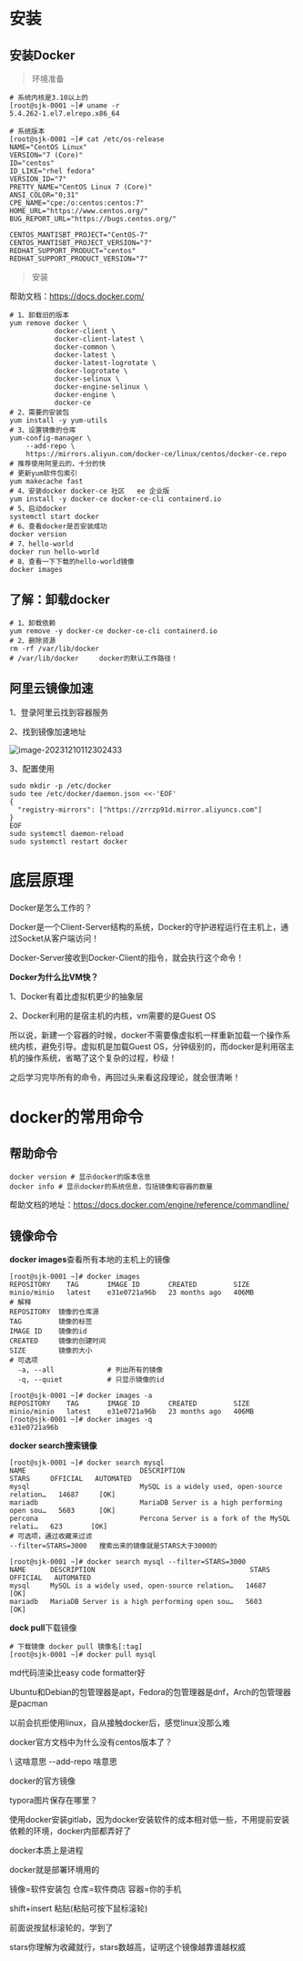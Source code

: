 # 安装

## 安装Docker

> 环境准备

```shell
# 系统内核是3.10以上的
[root@sjk-0001 ~]# uname -r
5.4.262-1.el7.elrepo.x86_64

# 系统版本
[root@sjk-0001 ~]# cat /etc/os-release
NAME="CentOS Linux"
VERSION="7 (Core)"
ID="centos"
ID_LIKE="rhel fedora"
VERSION_ID="7"
PRETTY_NAME="CentOS Linux 7 (Core)"
ANSI_COLOR="0;31"
CPE_NAME="cpe:/o:centos:centos:7"
HOME_URL="https://www.centos.org/"
BUG_REPORT_URL="https://bugs.centos.org/"

CENTOS_MANTISBT_PROJECT="CentOS-7"
CENTOS_MANTISBT_PROJECT_VERSION="7"
REDHAT_SUPPORT_PRODUCT="centos"
REDHAT_SUPPORT_PRODUCT_VERSION="7"
```

>  安装

帮助文档：https://docs.docker.com/

```shell
# 1、卸载旧的版本
yum remove docker \
           docker-client \
           docker-client-latest \
           docker-common \
           docker-latest \
           docker-latest-logrotate \
           docker-logrotate \
           docker-selinux \
           docker-engine-selinux \
           docker-engine \
           docker-ce
# 2、需要的安装包
yum install -y yum-utils
# 3、设置镜像的仓库
yum-config-manager \
    --add-repo \
    https://mirrors.aliyun.com/docker-ce/linux/centos/docker-ce.repo   # 推荐使用阿里云的，十分的快
# 更新yum软件包索引
yum makecache fast
# 4、安装docker docker-ce 社区   ee 企业版
yum install -y docker-ce docker-ce-cli containerd.io
# 5、启动docker
systemctl start docker
# 6、查看docker是否安装成功
docker version
# 7、hello-world
docker run hello-world
# 8、查看一下下载的hello-world镜像
docker images
```

## 了解：卸载docker

```shell
# 1、卸载依赖
yum remove -y docker-ce docker-ce-cli containerd.io
# 2、删除资源
rm -rf /var/lib/docker
# /var/lib/docker     docker的默认工作路径！
```

## 阿里云镜像加速

1、登录阿里云找到容器服务



2、找到镜像加速地址

![image-20231210112302433](README.assets/image-20231210112302433.png)

3、配置使用

```shell
sudo mkdir -p /etc/docker
sudo tee /etc/docker/daemon.json <<-'EOF'
{
  "registry-mirrors": ["https://zrrzp91d.mirror.aliyuncs.com"]
}
EOF
sudo systemctl daemon-reload
sudo systemctl restart docker
```

# 底层原理

Docker是怎么工作的？

Docker是一个Client-Server结构的系统，Docker的守护进程运行在主机上，通过Socket从客户端访问！

Docker-Server接收到Docker-Client的指令，就会执行这个命令！



**Docker为什么比VM快？**

1、Docker有着比虚拟机更少的抽象层

2、Docker利用的是宿主机的内核，vm需要的是Guest OS

所以说，新建一个容器的时候，docker不需要像虚拟机一样重新加载一个操作系统内核，避免引导。虚拟机是加载Guest OS，分钟级别的，而docker是利用宿主机的操作系统，省略了这个复杂的过程，秒级！

之后学习完毕所有的命令，再回过头来看这段理论，就会很清晰！

# docker的常用命令

## 帮助命令

```shell
docker version # 显示docker的版本信息
docker info # 显示docker的系统信息，包括镜像和容器的数量
```

帮助文档的地址：https://docs.docker.com/engine/reference/commandline/

## 镜像命令

**docker images**查看所有本地的主机上的镜像

```shell
[root@sjk-0001 ~]# docker images
REPOSITORY    TAG       IMAGE ID       CREATED         SIZE
minio/minio   latest    e31e0721a96b   23 months ago   406MB
# 解释
REPOSITORY  镜像的仓库源
TAG         镜像的标签
IMAGE ID    镜像的id
CREATED     镜像的创建时间
SIZE        镜像的大小
# 可选项
  -a, --all             # 列出所有的镜像
  -q, --quiet           # 只显示镜像的id
```

```shell
[root@sjk-0001 ~]# docker images -a
REPOSITORY    TAG       IMAGE ID       CREATED         SIZE
minio/minio   latest    e31e0721a96b   23 months ago   406MB
[root@sjk-0001 ~]# docker images -q
e31e0721a96b
```

**docker search搜索镜像**

```shell
[root@sjk-0001 ~]# docker search mysql
NAME                            DESCRIPTION                                      STARS     OFFICIAL   AUTOMATED
mysql                           MySQL is a widely used, open-source relation…   14687     [OK]       
mariadb                         MariaDB Server is a high performing open sou…   5603      [OK]       
percona                         Percona Server is a fork of the MySQL relati…   623       [OK]     
# 可选项，通过收藏来过滤
--filter=STARS=3000   搜索出来的镜像就是STARS大于3000的

```

```shell
[root@sjk-0001 ~]# docker search mysql --filter=STARS=3000
NAME      DESCRIPTION                                      STARS     OFFICIAL   AUTOMATED
mysql     MySQL is a widely used, open-source relation…   14687     [OK]       
mariadb   MariaDB Server is a high performing open sou…   5603      [OK]       
```

**dock pull**下载镜像

```shell
# 下载镜像 docker pull 镜像名[:tag]
[root@sjk-0001 ~]# docker pull mysql
```





md代码渲染比easy code formatter好

Ubuntu和Debian的包管理器是apt，Fedora的包管理器是dnf，Arch的包管理器是pacman

以前会抗拒使用linux，自从接触docker后，感觉linux没那么难

docker官方文档中为什么没有centos版本了？

\ 这啥意思  --add-repo 啥意思

docker的官方镜像

typora图片保存在哪里？

使用docker安装gitlab，因为docker安装软件的成本相对低一些，不用提前安装依赖的环境，docker内部都弄好了





docker本质上是进程

docker就是部署环境用的

镜像=软件安装包 仓库=软件商店  容器=你的手机

shift+insert   粘贴(粘贴可按下鼠标滚轮)

前面说按鼠标滚轮的，学到了

stars你理解为收藏就行，stars数越高，证明这个镜像越靠谱越权威
